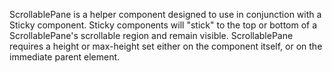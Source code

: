 ScrollablePane is a helper component designed to use in conjunction with a Sticky component. Sticky components will "stick" to the top or bottom of a ScrollablePane's scrollable region and remain visible. ScrollablePane requires a height or max-height set either on the component itself, or on the immediate parent element.
